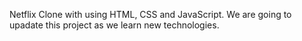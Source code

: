 Netflix Clone with using HTML, CSS and JavaScript.
We are going to upadate this project as we learn new technologies.